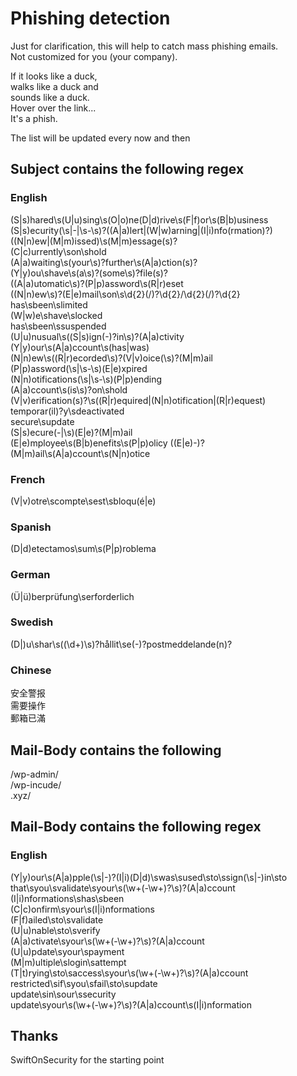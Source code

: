 # Phishing detection

Just for clarification, this will help to catch mass phishing emails.  
Not customized for you (your company).

If it looks like a duck,  
walks like a duck and  
sounds like a duck.  
Hover over the link...  
It's a phish.  

The list will be updated every now and then  

## Subject contains the following regex

### English
(S|s)hared\s(U|u)sing\s(O|o)ne(D|d)rive\s(F|f)or\s(B|b)usiness  
(S|s)ecurity(\s|-|\s-\s)?((A|a)lert|(W|w)arning|(I|i)nfo(rmation)?)  
((N|n)ew|(M|m)issed)\s(M|m)essage(s)?  
(C|c)urrently\son\shold  
(A|a)waiting\s(your\s)?further\s(A|a)ction(s)?  
(Y|y)ou\shave\s(a\s)?(some\s)?file(s)?  
((A|a)utomatic\s)?(P|p)assword\s(R|r)eset  
((N|n)ew\s)?(E|e)mail\son\s\d{2}(\/)?\d{2}\/\d{2}(\/)?\d{2}  
has\sbeen\slimited  
(W|w)e\shave\slocked  
has\sbeen\ssuspended  
(U|u)nusual\s((S|s)ign(-)?in\s)?(A|a)ctivity  
(Y|y)our\s(A|a)ccount\\s(has|was)  
(N|n)ew\s((R|r)ecorded\s)?(V|v)oice(\s)?(M|m)ail  
(P|p)assword(\s|\s-\s)(E|e)xpired  
(N|n)otifications(\s|\s-\s)(P|p)ending  
(A|a)ccount\s(is\s)?on\shold  
(V|v)erification(s)?\s((R|r)equired|(N|n)otification|(R|r)equest)  
temporar(il)?y\sdeactivated  
secure\supdate  
(S|s)ecure(-|\s)(E|e)?(M|m)ail  
(E|e)mployee\s(B|b)enefits\s(P|p)olicy
((E|e)-)?(M|m)ail\s(A|a)ccount\s(N|n)otice  

### French
(V|v)otre\scompte\sest\sbloqu(é|e)  

### Spanish
(D|d)etectamos\sum\s(P|p)roblema  

### German
(Ü|ü)berprüfung\serforderlich

### Swedish
(D|)u\shar\s\((\d+\)\s)?hållit\se(-)?postmeddelande(n)?

### Chinese
安全警报  
需要操作  
郵箱已滿  

## Mail-Body contains the following

/wp-admin/  
/wp-incude/  
\.xyz/  

## Mail-Body contains the following regex

### English
(Y|y)our\s(A|a)pple(\s|-)?(I|i)(D|d)\swas\sused\sto\ssign(\s|-)in\sto  
that\syou\svalidate\syour\s(\w+(-\w+)?\s)?(A|a)ccount  
(I|i)nformations\shas\sbeen  
(C|c)onfirm\syour\s(I|i)nformations  
(F|f)ailed\sto\svalidate  
(U|u)nable\sto\sverify  
(A|a)ctivate\syour\s(\w+(-\w+)?\s)?(A|a)ccount  
(U|u)pdate\syour\spayment  
(M|m)ultiple\slogin\sattempt  
(T|t)rying\sto\saccess\syour\s(\w+(-\w+)?\s)?(A|a)ccount  
restricted\sif\syou\sfail\sto\supdate  
update\sin\sour\ssecurity  
update\syour\s(\w+(-\w+)?\s)?(A|a)ccount\s(I|i)nformation  


## Thanks
SwiftOnSecurity for the starting point
